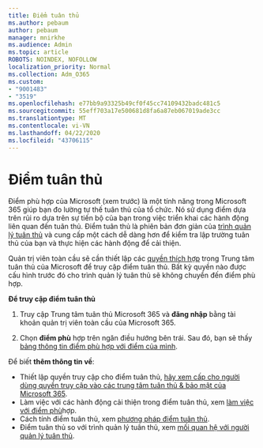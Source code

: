 ```yaml
---
title: Điểm tuân thủ
ms.author: pebaum
author: pebaum
manager: mnirkhe
ms.audience: Admin
ms.topic: article
ROBOTS: NOINDEX, NOFOLLOW
localization_priority: Normal
ms.collection: Adm_O365
ms.custom:
- "9001483"
- "3519"
ms.openlocfilehash: e77bb9a93325b49cf0f45cc74109432badc481c5
ms.sourcegitcommit: 55eff703a17e500681d8fa6a87eb067019ade3cc
ms.translationtype: MT
ms.contentlocale: vi-VN
ms.lasthandoff: 04/22/2020
ms.locfileid: "43706115"
---
```

# <a name="compliance-score"></a>Điểm tuân thủ

Điểm phù hợp của Microsoft (xem trước) là một tính năng trong Microsoft 365 giúp bạn đo lường tư thế tuân thủ của tổ chức. Nó sử dụng điểm dựa trên rủi ro dựa trên sự tiến bộ của bạn trong việc triển khai các hành động liên quan đến tuân thủ.   Điểm tuân thủ là phiên bản đơn giản của [trình quản lý tuân thủ](https://docs.microsoft.com/microsoft-365/compliance/compliance-manager-overview) và cung cấp một cách dễ dàng hơn để kiểm tra lập trường tuân thủ của bạn và thực hiện các hành động để cải thiện. 

Quản trị viên toàn cầu sẽ cần thiết lập các [quyền thích hợp](https://docs.microsoft.com/microsoft-365/security/office-365-security/permissions-in-the-security-and-compliance-center) trong Trung tâm tuân thủ của Microsoft để truy cập điểm tuân thủ.  Bất kỳ quyền nào được cấu hình trước đó cho trình quản lý tuân thủ sẽ không chuyển đến điểm phù hợp.

**Để truy cập điểm tuân thủ**

1. Truy cập Trung tâm tuân thủ Microsoft 365 và **đăng nhập** bằng tài khoản quản trị viên toàn cầu của Microsoft 365.

2. Chọn **điểm phù** hợp trên ngăn điều hướng bên trái. Sau đó, bạn sẽ thấy [bảng thông tin điểm phù hợp với điểm của mình](https://docs.microsoft.com/microsoft-365/compliance/compliance-score-setup#understand-the-compliance-score-dashboard).
 

Để biết **thêm thông tin về**:

- Thiết lập quyền truy cập cho điểm tuân thủ, [hãy xem cấp cho người dùng quyền truy cập vào các trung tâm tuân thủ & bảo mật của Microsoft 365](https://docs.microsoft.com/microsoft-365/security/office-365-security/grant-access-to-the-security-and-compliance-center).
- Làm việc với các hành động cải thiện trong điểm tuân thủ, xem [làm việc với điểm phù](https://docs.microsoft.com/microsoft-365/compliance/working-with-compliance-score)hợp.
- Cách tính điểm tuân thủ, xem [phương pháp điểm tuân thủ](https://docs.microsoft.com/microsoft-365/compliance/compliance-score-methodology).
- Điểm tuân thủ so với trình quản lý tuân thủ, xem [mối quan hệ với người quản lý tuân thủ](https://docs.microsoft.com/microsoft-365/compliance/compliance-score#relationship-to-compliance-manager).

